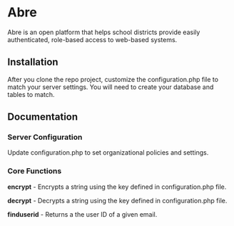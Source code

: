 # Abre

Abre is an open platform that helps school districts provide easily authenticated, role-based access to web-based systems.

## Installation

After you clone the repo project, customize the configuration.php file to match your server settings. You will need to create your database and tables to match.

## Documentation

### Server Configuration

Update configuration.php to set organizational policies and settings.

### Core Functions

**encrypt** - Encrypts a string using the key defined in configuration.php file.

**decrypt** - Decrypts a string using the key defined in configuration.php file.

**finduserid** - Returns a the user ID of a given email.